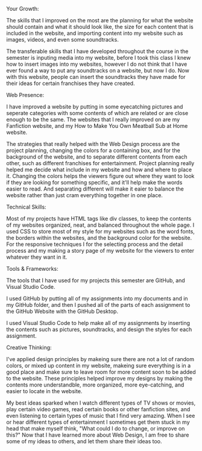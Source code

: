 Your Growth:

The skills that I improved on the most are the planning for what the website should contain and what it should look like, the size for each content that is included in the website, and importing content into my website such as images, videos, and even some soundtracks.

The transferable skills that I have developed throughout the course in the semester is inputing media into my website, before I took this class I knew how to insert images into my websites, however I do not think that I have ever found a way to put any soundtracks on a website, but now I do. Now with this website, people can insert the soundtracks they have made for their ideas for certain franchises they have created.

Web Presence:

I have improved a website by putting in some eyecatching pictures and seperate categories with some contents of which are related or are close enough to be the same. The websites that I really improved on are my Fanfiction website, and my How to Make You Own Meatball Sub at Home website.

The strategies that really helped with the Web Design process are the project planning, changing the colors for a containing box, and for the background of the website, and to separate different contents from each other, such as different franchises for entertainment. Project planning really helped me decide what include in my website and how and where to place it. Changing the colors helps the viewers figure out where they want to look if they are looking for something specific, and it'll help make the words easier to read. And separating different will make it eaier to balance the website rather than just cram everything together in one place.

Technical Skills:

Most of my projects have HTML tags like div classes, to keep the contents of my websites organized, neat, and balanced throughout the whole page. I used CSS to store most of my style for my websites such as the word fonts, the borders within the websites, and the background color for the website. For the responsive techniques I for the selecting process and the detail process and my making a story page of my website for the viewers to enter whatever they want in it.

Tools & Frameworks:

The tools that I have used for my projects this semester are GitHub, and Visual Studio Code.

I used GitHub by putting all of my assignments into my documents and in my GitHub folder, and then I pushed all of the parts of each assignment to the GitHub Website with the GitHub Desktop.

I used Visual Studio Code to help make all of my assignments by inserting the contents such as pictures, soundtracks, and design the styles for each assignment.

Creative Thinking:

I've applied design principles by makeing sure there are not a lot of random colors, or mixed up content in my website, makeing sure everything is in a good place and make sure to leave room for more content soon to be added to the website. These principles helped improve my designs by making the contents more understandble, more organized, more eye-catching, and easier to locate in the website.

My best ideas sparked when I watch different types of TV shows or movies, play certain video games, read certain books or other fanfiction sites, and even listening to certain types of music that I find very amazing. When I see or hear different types of entertainment I sometimes get them stuck in my head that make myself think, "What could I do to change, or improve on this?" Now that I have learned more about Web Design, I am free to share some of my ideas to others, and let them share their ideas too.